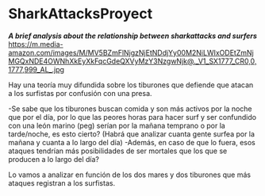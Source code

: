 # SharkAttacksProyect
**_A brief analysis about the relationship between sharkattacks and surfers_**
https://m.media-amazon.com/images/M/MV5BZmFlNjgzNjEtNDdjYy00M2NiLWIxODEtZmNjMGQxNDE4OWNhXkEyXkFqcGdeQXVyMzY3NzgwNjk@._V1_SX1777_CR0,0,1777,999_AL_.jpg

Hay una teoría muy difundida sobre los tiburones que defiende que atacan a los surfistas por confusión con una presa. 

-Se sabe que los tiburones buscan comida y son más activos por la noche que por el día, por lo que las peores horas para hacer surf y ser confundido con una león marino (peg) serían por la mañana temprano o por la tarde/noche, es esto cierto?
(Habrá que analizar cuanta gente surfea por la mañana y cuanta a lo largo del día)
-Además, en caso de que lo fuera,  esos ataques tendrían más posibilidades de ser mortales que los que se producen a lo largo del día?

Lo vamos a analizar en función de los dos mares y dos tiburones que más ataques registran a los surfistas.
